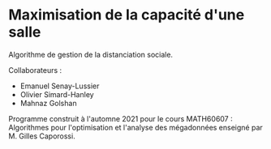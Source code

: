 # Maximisation de la capacité d'une salle

Algorithme de gestion de la distanciation sociale.

Collaborateurs : 

- Emanuel Senay-Lussier 
- Olivier Simard-Hanley 
- Mahnaz Golshan 

Programme construit à l'automne 2021 pour le cours MATH60607 : Algorithmes pour l'optimisation et l'analyse des mégadonnées enseigné par M. Gilles Caporossi.
